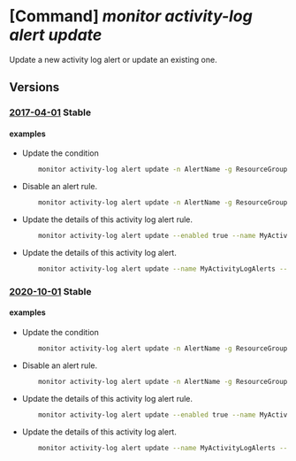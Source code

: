 # [Command] _monitor activity-log alert update_

Update a new activity log alert or update an existing one.

## Versions

### [2017-04-01](/Resources/mgmt-plane/L3N1YnNjcmlwdGlvbnMve30vcmVzb3VyY2Vncm91cHMve30vcHJvdmlkZXJzL21pY3Jvc29mdC5pbnNpZ2h0cy9hY3Rpdml0eWxvZ2FsZXJ0cy97fQ==/2017-04-01.xml) **Stable**

<!-- mgmt-plane /subscriptions/{}/resourcegroups/{}/providers/microsoft.insights/activitylogalerts/{} 2017-04-01 -->

#### examples

- Update the condition
    ```bash
        monitor activity-log alert update -n AlertName -g ResourceGroup \ --condition category=ServiceHealth and level=Error
    ```

- Disable an alert rule.
    ```bash
        monitor activity-log alert update -n AlertName -g ResourceGroup --enable false
    ```

- Update the details of this activity log alert rule.
    ```bash
        monitor activity-log alert update --enabled true --name MyActivityLogAlerts --resource- group MyResourceGroup --subscription MySubscription
    ```

- Update the details of this activity log alert.
    ```bash
        monitor activity-log alert update --name MyActivityLogAlerts --resource-group MyResourceGroup --tags key=value
    ```

### [2020-10-01](/Resources/mgmt-plane/L3N1YnNjcmlwdGlvbnMve30vcmVzb3VyY2Vncm91cHMve30vcHJvdmlkZXJzL21pY3Jvc29mdC5pbnNpZ2h0cy9hY3Rpdml0eWxvZ2FsZXJ0cy97fQ==/2020-10-01.xml) **Stable**

<!-- mgmt-plane /subscriptions/{}/resourcegroups/{}/providers/microsoft.insights/activitylogalerts/{} 2020-10-01 -->

#### examples

- Update the condition
    ```bash
        monitor activity-log alert update -n AlertName -g ResourceGroup --condition category=ServiceHealth and level=Error
    ```

- Disable an alert rule.
    ```bash
        monitor activity-log alert update -n AlertName -g ResourceGroup --enable false
    ```

- Update the details of this activity log alert rule.
    ```bash
        monitor activity-log alert update --enabled true --name MyActivityLogAlerts --resource- group MyResourceGroup --subscription MySubscription
    ```

- Update the details of this activity log alert.
    ```bash
        monitor activity-log alert update --name MyActivityLogAlerts --resource-group MyResourceGroup --tags key=value
    ```
